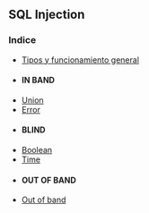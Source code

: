 ## SQL Injection

### Indice
- [Tipos y funcionamiento general](#como)
- #### IN BAND
-   [Union](#union)
-   [Error](#error)
- #### BLIND
-   [Boolean](#boolean)
-   [Time](#tine)
- #### OUT OF BAND
-   [Out of band](#out)
